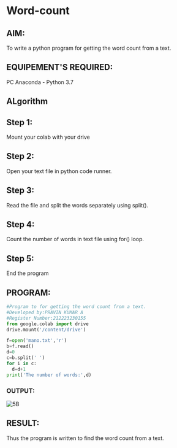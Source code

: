 # Word-count
## AIM:
To write a python program for getting the word count from a text.
## EQUIPEMENT'S REQUIRED: 
PC
Anaconda - Python 3.7
## ALgorithm
## Step 1:
Mount your colab with your drive

## Step 2:
Open your text file in python code runner.

## Step 3:
Read the file and split the words separately using split().

## Step 4:
Count the number of words in text file using for() loop.

## Step 5:
End the program

## PROGRAM:
```python
#Program to for getting the word count from a text.
#Developed by:PRAVIN KUMAR A
#Register Number:212223230155
from google.colab import drive
drive.mount('/content/drive')

f=open('mano.txt','r')
b=f.read()
d=0
c=b.split(' ')
for i in c:
  d=d+1
print('The number of words:',d)
```
### OUTPUT:
![5B](https://github.com/RAVENPRAVIN/Word-count/assets/146820534/087b2687-a6c9-4fb2-97ce-33e4b4285aab)



## RESULT:
Thus the program is written to find the word count from a text.
